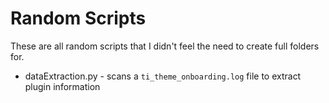 # Random Scripts

These are all random scripts that I didn't feel the need to create full folders for.

* dataExtraction.py - scans a `ti_theme_onboarding.log` file to extract plugin information
